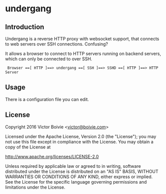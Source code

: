 # undergang

## Introduction

Undergang is a reverse HTTP proxy with websocket support, that connects to
web servers over SSH connections. Confusing?

It allows a browser to connect to HTTP servers running on backend servers,
which can only be connected to over SSH.

```
 Browser ==[ HTTP ]==> undergang ==[ SSH ]==> SSHD ==[ HTTP ]==> HTTP Server
```

## Usage

There is a configuration file you can edit.

## License

Copyright 2016 Victor Boivie <<victor@boivie.com>>

Licensed under the Apache License, Version 2.0 (the "License"); you may not use this file except in compliance with the License. You may obtain a copy of the License at

http://www.apache.org/licenses/LICENSE-2.0

Unless required by applicable law or agreed to in writing, software distributed under the License is distributed on an "AS IS" BASIS, WITHOUT WARRANTIES OR CONDITIONS OF ANY KIND, either express or implied. See the License for the specific language governing permissions and limitations under the License.

